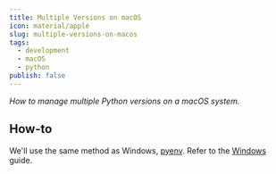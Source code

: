 ```yaml
---
title: Multiple Versions on macOS
icon: material/apple
slug: multiple-versions-on-macos
tags:
  - development
  - macOS
  - python
publish: false
---
```


_How to manage multiple Python versions on a macOS system._

## How-to

We'll use the same method as Windows, [pyenv](https://github.com/pyenv/pyenv). Refer to the [Windows](Multiple%20versions%20on%20Windows.md) guide.